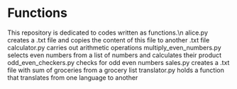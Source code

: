 # Functions
This repository is dedicated to codes written as functions.\n
alice.py creates a .txt file and copies the content of this file to another .txt file
calculator.py carries out arithmetic operations
multiply_even_numbers.py selects even numbers from a list of numbers and calculates their product
odd_even_checkers.py checks for odd even numbers
sales.py creates a .txt file with sum of groceries from a grocery list
translator.py holds a function that translates from one language to another
